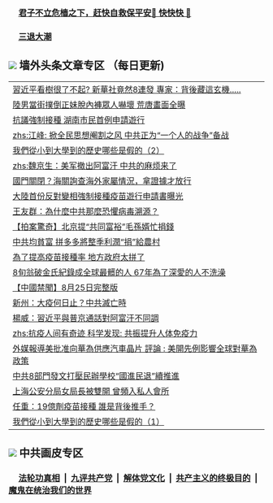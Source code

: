 
 ### &nbsp;&nbsp;&nbsp;&nbsp; [君子不立危樯之下，赶快自救保平安🍎 快快快 📩](https://github.com/pwgy/td/blob/master/README.md)

 ### &nbsp;&nbsp;&nbsp;&nbsp; [三退大潮](https://cdn.cgei.work/?key=wjsottsjpndjwfkg&pin=65881581&ag=ogQuit&from=pw2) 

## <img src="https://img.icons8.com/cute-clipart/2x/circled-right.png"> 墙外头条文章专区 （每日更新)

<Table>
<tr><td colspan="2" align="left"><a href="https://cdn.cgei.work/?ag=c1489752&key=wjsottsjpndjwfkg&from=pw2">習近平看樹很了不起? 新華社竟然8連發 專家：背後藏這玄機…..
</a></td></tr>
<tr><td colspan="2" align="left"><a href="https://cdn.cgei.work/?ag=c1489814&key=wjsottsjpndjwfkg&from=pw2">陸男當街撲倒正妹脫內褲眾人嚇壞 荒唐畫面全曝
</a></td></tr>
<tr><td colspan="2" align="left"><a href="https://cdn.cgei.work/?ag=c1489817&key=wjsottsjpndjwfkg&from=pw2">抗議強制接種 湖南市民首例申請遊行
</a></td></tr>
<tr><td colspan="2" align="left"><a href="https://cdn.cgei.work/?ag=c1489829&key=wjsottsjpndjwfkg&from=pw2">zhs:江峰: 掀全民思想阉割之风 中共正为“一个人的战争”备战</a></td></tr>
<tr><td colspan="2" align="left"><a href="https://cdn.cgei.work/?ag=c1489745&key=wjsottsjpndjwfkg&from=pw2">我們從小到大學到的歷史哪些是假的（2）
</a></td></tr>
<tr><td colspan="2" align="left"><a href="https://cdn.cgei.work/?ag=c1489787&key=wjsottsjpndjwfkg&from=pw2">zhs:魏京生：美军撤出阿富汗 中共的麻烦来了</a></td></tr>
<tr><td colspan="2" align="left"><a href="https://cdn.cgei.work/?ag=c1489816&key=wjsottsjpndjwfkg&from=pw2">國門關閉？海關詢查海外家屬情況，拿證據才放行
</a></td></tr>
<tr><td colspan="2" align="left"><a href="https://cdn.cgei.work/?ag=c1489820&key=wjsottsjpndjwfkg&from=pw2">大陸首份反對變相強制接種疫苗遊行申請書曝光
</a></td></tr>
<tr><td colspan="2" align="left"><a href="https://cdn.cgei.work/?ag=c1489737&key=wjsottsjpndjwfkg&from=pw2">王友群：為什麼中共那麼恐懼病毒溯源？
</a></td></tr>
<tr><td colspan="2" align="left"><a href="https://cdn.cgei.work/?ag=c1489773&key=wjsottsjpndjwfkg&from=pw2">【拍案驚奇】北京提“共同富裕”毛孫婿忙捐錢
</a></td></tr>
<tr><td colspan="2" align="left"><a href="https://cdn.cgei.work/?ag=c1489699&key=wjsottsjpndjwfkg&from=pw2">中共均貧富 拼多多將整季利潤“捐”給農村
</a></td></tr>
<tr><td colspan="2" align="left"><a href="https://cdn.cgei.work/?ag=c1489821&key=wjsottsjpndjwfkg&from=pw2">為了提高疫苗接種率 地方政府太拼了
</a></td></tr>
<tr><td colspan="2" align="left"><a href="https://cdn.cgei.work/?ag=c1489754&key=wjsottsjpndjwfkg&from=pw2">8旬翁破金氏紀錄成全球最髒的人 67年為了深愛的人不洗澡
</a></td></tr>
<tr><td colspan="2" align="left"><a href="https://cdn.cgei.work/?ag=c1489720&key=wjsottsjpndjwfkg&from=pw2">【中國禁聞】8月25日完整版
</a></td></tr>
<tr><td colspan="2" align="left"><a href="https://cdn.cgei.work/?ag=c1489736&key=wjsottsjpndjwfkg&from=pw2">新州：大疫何日止？中共滅亡時
</a></td></tr>
<tr><td colspan="2" align="left"><a href="https://cdn.cgei.work/?ag=c1489796&key=wjsottsjpndjwfkg&from=pw2">楊威：習近平與普京通話對阿富汗不同調
</a></td></tr>
<tr><td colspan="2" align="left"><a href="https://cdn.cgei.work/?ag=c1489782&key=wjsottsjpndjwfkg&from=pw2">zhs:抗疫人间有奇迹 科学发现: 共振提升人体免疫力</a></td></tr>
<tr><td colspan="2" align="left"><a href="https://cdn.cgei.work/?ag=c1489840&key=wjsottsjpndjwfkg&from=pw2">外媒報導美批准向華為供應汽車晶片 評論 : 美開先例影響全球對華為政策
</a></td></tr>
<tr><td colspan="2" align="left"><a href="https://cdn.cgei.work/?ag=c1489810&key=wjsottsjpndjwfkg&from=pw2">中共8部門發文打壓民辦學校“國進民退”續推進
</a></td></tr>
<tr><td colspan="2" align="left"><a href="https://cdn.cgei.work/?ag=c1489831&key=wjsottsjpndjwfkg&from=pw2">上海公安分局女局長被雙開 曾頻入私人會所
</a></td></tr>
<tr><td colspan="2" align="left"><a href="https://cdn.cgei.work/?ag=c1489762&key=wjsottsjpndjwfkg&from=pw2">任重：19億劑疫苗接種 誰是背後推手？
</a></td></tr>
<tr><td colspan="2" align="left"><a href="https://cdn.cgei.work/?ag=c1489746&key=wjsottsjpndjwfkg&from=pw2">我們從小到大學到的歷史哪些是假的（1）
</a></td></tr>
 </Table>

 ## <img src="https://img.icons8.com/cute-clipart/2x/circled-right.png"> 中共画皮专区
 ### &nbsp;&nbsp;&nbsp;&nbsp; [法轮功真相](https://github.com/begood0513/basic/blob/master/README.md) &nbsp;|&nbsp; [九评共产党](https://github.com/begood0513/9ping.md/blob/master/README.md) &nbsp;|&nbsp; [解体党文化](https://github.com/begood0513/jtdwh.md/blob/master/README.md)   &nbsp;|&nbsp; [共产主义的终极目的](https://github.com/begood0513/gczydzjmd.md/blob/master/README.md) &nbsp;|&nbsp; [魔鬼在统治我们的世界](https://github.com/begood0513/gczydzjmd.md/blob/master/README.md) 
